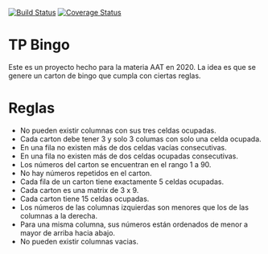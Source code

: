 
[![Build Status](https://travis-ci.org/manuelKrivoy/BingoTP.svg?branch=master)](https://travis-ci.org/manuelKrivoy/BingoTP) [![Coverage Status](https://coveralls.io/repos/github/manuelKrivoy/BingoTP/badge.svg?branch=master)](https://coveralls.io/github/manuelKrivoy/BingoTP?branch=master)

# TP Bingo

Este es un proyecto hecho para la materia AAT en 2020. La idea es que se genere un carton de bingo que cumpla con ciertas reglas.

# Reglas

* No pueden existir columnas con sus tres celdas ocupadas.
* Cada carton debe tener 3 y solo 3 columas con solo una celda ocupada.
* En una fila no existen más de dos celdas vacías consecutivas.
* En una fila no existen más de dos celdas ocupadas consecutivas.
* Los números del carton se encuentran en el rango 1 a 90.
* No hay números repetidos en el carton.
* Cada fila de un carton tiene exactamente 5 celdas ocupadas.
* Cada carton es una matrix de 3 x 9.
* Cada carton tiene 15 celdas ocupadas.
* Los números de las columnas izquierdas son menores que los de las columnas a la derecha.
* Para una misma columna, sus números están ordenados de menor a mayor de arriba hacia abajo.
* No pueden existir columnas vacias.

